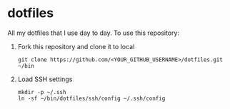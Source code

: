# dotfiles

All my dotfiles that I use day to day. To use this repository:

1. Fork this repository and clone it to local

    ```git clone https://github.com/<YOUR_GITHUB_USERNAME>/dotfiles.git ~/bin```
    
2. Load SSH settings 

    ```
    mkdir -p ~/.ssh
    ln -sf ~/bin/dotfiles/ssh/config ~/.ssh/config
    ```
